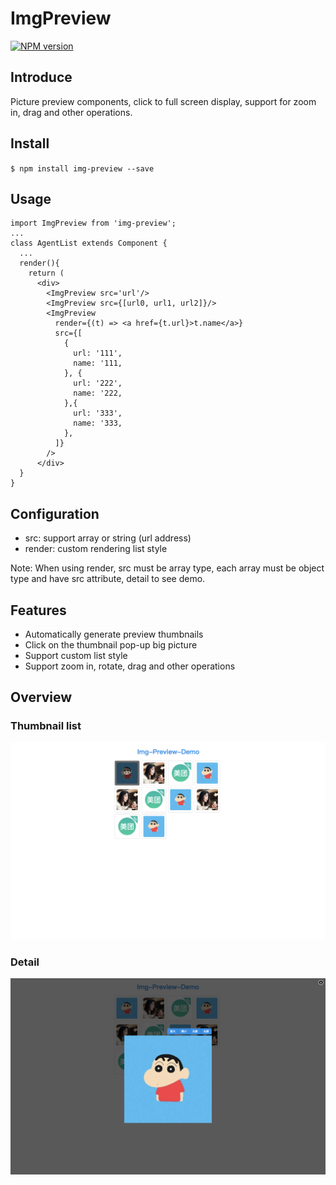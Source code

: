 # ImgPreview
[![NPM version](https://img.shields.io/npm/v/img-preview.svg)](https://www.npmjs.com/package/img-preview)
## Introduce
Picture preview components, click to full screen display, support for zoom in, drag and other operations.
## Install
`$ npm install img-preview --save`
## Usage
```
import ImgPreview from 'img-preview';
...
class AgentList extends Component {
  ...
  render(){
    return (
      <div>
        <ImgPreview src='url'/>
        <ImgPreview src={[url0, url1, url2]}/>
        <ImgPreview
          render={(t) => <a href={t.url}>t.name</a>}
          src={[
            {
              url: '111',
              name: '111,
            }, {
              url: '222',
              name: '222,
            },{
              url: '333',
              name: '333,
            },
          ]}
        />
      </div>
  }
}
```
## Configuration
- src: support array or string (url address)
- render: custom rendering list style

Note: When using render, src must be array type, each array must be object type and have src attribute, detail to see demo.
## Features
- Automatically generate preview thumbnails
- Click on the thumbnail pop-up big picture
- Support custom list style
- Support zoom in, rotate, drag and other operations
## Overview
### Thumbnail list
![image](assets/list.png)
### Detail
![image](assets/detail.png)